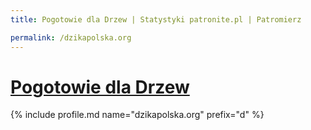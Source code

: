 ```yaml
---
title: Pogotowie dla Drzew | Statystyki patronite.pl | Patromierz

permalink: /dzikapolska.org
---
```


# [Pogotowie dla Drzew](https://patronite.pl/dzikapolska.org)

{% include profile.md name="dzikapolska.org" prefix="d" %}
